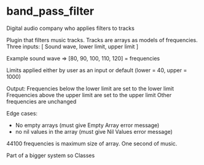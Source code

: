 # band_pass_filter

Digital audio company who applies filters to tracks

Plugin that filters music tracks.
Tracks are arrays as models of frequencies.
Three inputs: [ Sound wave, lower limit, upper limit ]

Example sound wave => [80, 90, 100, 110, 120] = frequencies

Limits applied either by user as an input or default (lower = 40, upper = 1000)

Output:
Frequencies below the lower limit are set to the lower limit
Frequencies above the upper limit are set to the upper limit
Other frequencies are unchanged

Edge cases:
- No empty arrays (must give Empty Array error message)
- no nil values in the array (must give Nil Values error message)

44100 frequencies is maximum size of array. One second of music.

Part of a bigger system so Classes
